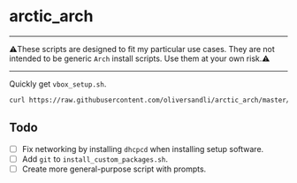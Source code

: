 # arctic_arch

--------
:warning:These scripts are designed to fit my particular use cases. They are not intended to be generic `Arch` install scripts. Use them at your own risk.:warning:

--------

Quickly get `vbox_setup.sh`.
```bash
curl https://raw.githubusercontent.com/oliversandli/arctic_arch/master/vbox_setup.sh > vbox_setup.sh
```

## Todo

- [ ] Fix networking by installing `dhcpcd` when installing setup software.
- [ ] Add `git` to `install_custom_packages.sh`.
- [ ] Create more general-purpose script with prompts.
